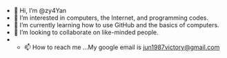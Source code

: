 - 👋 Hi, I’m @zy4Yan
- 👀 I’m interested in computers, the Internet, and programming codes.
- 🌱 I’m currently learning how to use GitHub and the basics of computers.
- 💞️ I’m looking to collaborate on like-minded people.
- - 📫 How to reach me ...My google email is jun1987victory@gmail.com
<!---
zy4Yan/zy4Yan is a ✨ special ✨ repository because its `README.md` (this file) appears on your GitHub profile.
You can click the Preview link to take a look at your changes.
--->
